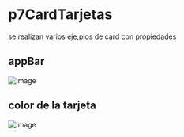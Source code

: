 # p7CardTarjetas
se realizan varios eje,plos de card con propiedades

## appBar
![image](https://github.com/user-attachments/assets/60a6fade-1547-437b-ac90-363c3b5b4a93)

## color de la tarjeta
![image](https://github.com/user-attachments/assets/f7746808-430d-4141-b393-044adb1735f5)
